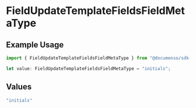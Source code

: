 # FieldUpdateTemplateFieldsFieldMetaType

## Example Usage

```typescript
import { FieldUpdateTemplateFieldsFieldMetaType } from "@documenso/sdk-typescript/models/operations";

let value: FieldUpdateTemplateFieldsFieldMetaType = "initials";
```

## Values

```typescript
"initials"
```